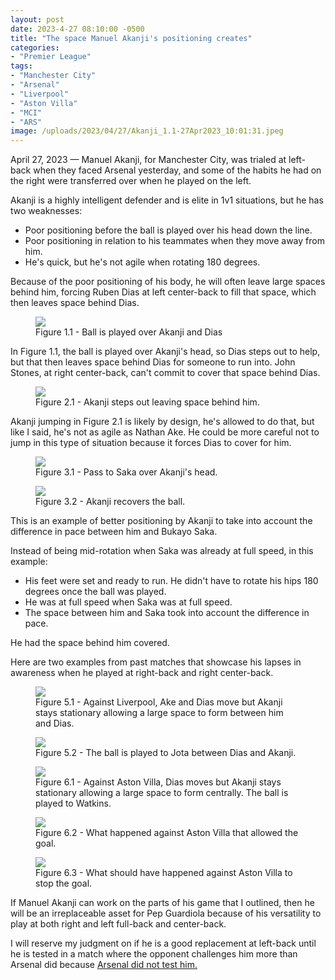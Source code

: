 ```yaml
---
layout: post
date: 2023-4-27 08:10:00 -0500
title: "The space Manuel Akanji's positioning creates"
categories: 
- "Premier League"
tags: 
- "Manchester City"
- "Arsenal"
- "Liverpool"
- "Aston Villa"
- "MCI"
- "ARS"
image: /uploads/2023/04/27/Akanji_1.1-27Apr2023_10:01:31.jpeg
---
```


April 27, 2023 — Manuel Akanji, for Manchester City, was trialed at left-back when they faced Arsenal yesterday, and some of the habits he had on the right were transferred over when he played on the left.

Akanji is a highly intelligent defender and is elite in 1v1 situations, but he has two weaknesses:

- Poor positioning before the ball is played over his head down the line.
- Poor positioning in relation to his teammates when they move away from him.
- He's quick, but he's not agile when rotating 180 degrees.

Because of the poor positioning of his body, he will often leave large spaces behind him, forcing Ruben Dias at left center-back to fill that space, which then leaves space behind Dias.

<figure>
    <img src="https://tacticsjournal.com/uploads/2023/04/27/Akanji_1.1-27Apr2023_10:01:31.jpeg">
    <figcaption>Figure 1.1 - Ball is played over Akanji and Dias</figcaption>
</figure> 

In Figure 1.1, the ball is played over Akanji's head, so Dias steps out to help, but that then leaves space behind Dias for someone to run into. John Stones, at right center-back, can't commit to cover that space behind Dias.

<figure>
    <img src="https://tacticsjournal.com/uploads/2023/04/27/Akanji_2.1-27Apr2023_10:02:01.jpeg">
    <figcaption>Figure 2.1 - Akanji steps out leaving space behind him.</figcaption>
</figure>

Akanji jumping in Figure 2.1 is likely by design, he's allowed to do that, but like I said, he's not as agile as Nathan Ake. He could be more careful not to jump in this type of situation because it forces Dias to cover for him.

<figure>
    <img src="https://tacticsjournal.com/uploads/2023/04/27/Akanji_3.1-27Apr2023_10:03:05.jpeg">
    <figcaption>Figure 3.1 - Pass to Saka over Akanji's head.</figcaption>
</figure> 
<figure>
    <img src="https://tacticsjournal.com/uploads/2023/04/27/Akanji_3.2_-27Apr2023_10:02:29.jpeg">
    <figcaption>Figure 3.2 - Akanji recovers the ball.</figcaption>
</figure> 

This is an example of better positioning by Akanji to take into account the difference in pace between him and Bukayo Saka.

Instead of being mid-rotation when Saka was already at full speed, in this example:

- His feet were set and ready to run. He didn't have to rotate his hips 180 degrees once the ball was played. 
- He was at full speed when Saka was at full speed.
- The space between him and Saka took into account the difference in pace. 

He had the space behind him covered.

Here are two examples from past matches that showcase his lapses in awareness when he played at right-back and right center-back.

<figure>
    <img src="https://tacticsjournal.com/uploads/2023/04/27/Image-27Apr2023_10:06:26.jpeg">
    <figcaption>Figure 5.1 - Against Liverpool, Ake and Dias move but Akanji stays stationary allowing a large space to form between him and Dias.</figcaption>
</figure> 
<figure>
    <img src="https://tacticsjournal.com/uploads/2023/04/27/Image-27Apr2023_10:06:51.jpeg">
    <figcaption>Figure 5.2 - The ball is played to Jota between Dias and Akanji.</figcaption>
</figure> 
<figure>
    <img src="https://tacticsjournal.com/uploads/2023/04/27/Image-27Apr2023_10:07:16.jpeg">
    <figcaption>Figure 6.1 - Against Aston Villa, Dias moves but Akanji stays stationary allowing a large space to form centrally. The ball is played to Watkins.</figcaption>
</figure> 
<figure>
    <img src="https://tacticsjournal.com/uploads/2023/04/27/Image-27Apr2023_10:07:40.jpeg">
    <figcaption>Figure 6.2 - What happened against Aston Villa that allowed the goal.</figcaption>
</figure> 
<figure>
    <img src="https://tacticsjournal.com/uploads/2023/04/27/Image-27Apr2023_10:08:01.jpeg">
    <figcaption>Figure 6.3 - What should have happened against Aston Villa to stop the goal.</figcaption>
</figure> 

If Manuel Akanji can work on the parts of his game that I outlined, then he will be an irreplaceable asset for Pep Guardiola because of his versatility to play at both right and left full-back and center-back. 

I will reserve my judgment on if he is a good replacement at left-back until he is tested in a match where the opponent challenges him more than Arsenal did because [Arsenal did not test him.](https://tacticsjournal.com/Arsenal-is-emotionally-exhausted-and-didnt-press-Manchester-City/)
